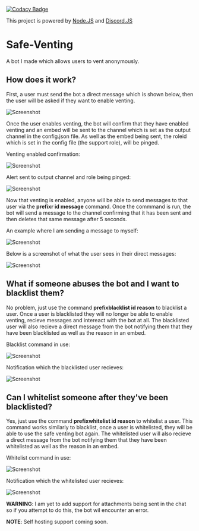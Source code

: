 [![Codacy Badge](https://api.codacy.com/project/badge/Grade/e649ec1c0cb74956879164f56ccd3686)](https://app.codacy.com/manual/SergeantShadoww/Safe-Venting-JS?utm_source=github.com&utm_medium=referral&utm_content=UsmanSamiMahmood/Safe-Venting-JS&utm_campaign=Badge_Grade_Dashboard)

This project is powered by [Node.JS](https://nodejs.org/en/) and [Discord.JS](https://discord.js.org/#/)

# Safe-Venting
 A bot I made which allows users to vent anonymously.

## How does it work?
First, a user must send the bot a direct message which is shown below, then the user will be asked if they want to enable venting.

![Screenshot](https://cdn.discordapp.com/attachments/704774573408649278/705950317069729852/unknown.png)

Once the user enables venting, the bot will confirm that they have enabled venting and an embed will be sent to the channel which is set as the output channel in the config.json file.
As well as the embed being sent, the roleid which is set in the config file (the support role), will be pinged.

Venting enabled confirmation:

![Screenshot](https://cdn.discordapp.com/attachments/704774573408649278/705951626321461340/unknown.png)

Alert sent to output channel and role being pinged:

![Screenshot](https://cdn.discordapp.com/attachments/704774573408649278/705951742214406185/unknown.png)

Now that venting is enabled, anyone will be able to send messages to that user via the **prefixr id message** command.
Once the commmand is run, the bot will send a message to the channel confirming that it has been sent and then deletes that same message after 5 seconds.

An example where I am sending a message to myself:

![Screenshot](https://cdn.discordapp.com/attachments/704774573408649278/705954036146241576/unknown.png)

Below is a screenshot of what the user sees in their direct messages:

![Screenshot](https://cdn.discordapp.com/attachments/704774573408649278/705954240266502175/unknown.png)

## What if someone abuses the bot and I want to blacklist them?
No problem, just use the command **prefixblacklist id reason** to blacklist a user.
Once a user is blacklisted they will no longer be able to enable venting, recieve messages and intereact with the bot at all.
The blacklisted user will also recieve a direct message from the bot notifying them that they have been blacklisted as well as the reason in an embed.

Blacklist command in use:

![Screenshot](https://cdn.discordapp.com/attachments/704774573408649278/705966354070634546/unknown.png)

Notification which the blacklisted user recieves:

![Screenshot](https://cdn.discordapp.com/attachments/704774573408649278/705966646761619507/unknown.png)

## Can I whitelist someone after they've been blacklisted?
Yes, just use the command **prefixwhitelist id reason** to whitelist a user.
This command works similarly to blacklist, once a user is whitelisted, they will be able to use the safe venting bot again.
The whitelisted user will also recieve a direct message from the bot notifying them that they have been whitelisted as well as the reason in an embed.

Whitelist command in use:

![Screenshot](https://cdn.discordapp.com/attachments/704774573408649278/705968777174581318/unknown.png)

Notification which the whitelisted user recieves:

![Screenshot](https://cdn.discordapp.com/attachments/704774573408649278/705968995425189898/unknown.png)

**WARNING**: I am yet to add support for attachments being sent in the chat so if you attempt to do this, the bot wil encounter an error.

**NOTE**: Self hosting support coming soon.
